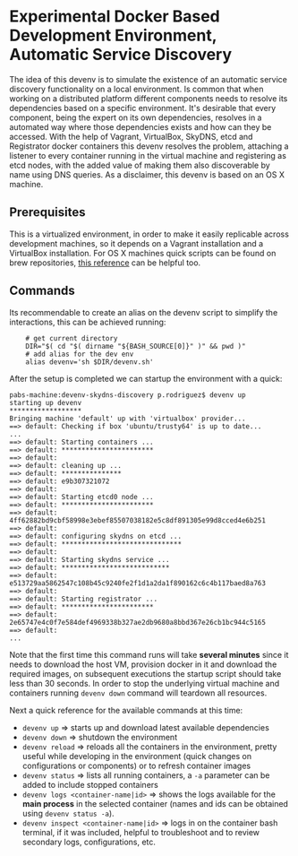 # Experimental Docker Based Development Environment, Automatic Service Discovery

The idea of this devenv is to simulate the existence of an automatic service discovery functionality on a local environment. Is common that when working on a distributed platform different components needs to resolve its dependencies based on a specific environment. It's desirable that every component, being the expert on its own dependencies, resolves in a automated way where those dependencies exists and how can they be accessed. With the help of Vagrant, VirtualBox, SkyDNS, etcd and Registrator docker containers this devenv resolves the problem, attaching a listener to every container running in the virtual machine and registering as etcd nodes, with the added value of making them also discoverable by name using DNS queries. As a disclaimer, this devenv is based on an OS X machine. 

## Prerequisites
This is a virtualized environment, in order to make it easily replicable across development machines, so it depends on a Vagrant installation and a VirtualBox installation. For OS X machines quick scripts can be found on brew repositories, [this reference](http://sourabhbajaj.com/mac-setup/Vagrant/README.html) can be helpful too.

## Commands
Its recommendable to create an alias on the devenv script to simplify the interactions, this can be achieved running: 
```
	# get current directory
	DIR="$( cd "$( dirname "${BASH_SOURCE[0]}" )" && pwd )"
	# add alias for the dev env
	alias devenv='sh $DIR/devenv.sh'
```
After the setup is completed we can startup the environment with a quick: 
```
pabs-machine:devenv-skydns-discovery p.rodriguez$ devenv up
starting up devenv
******************
Bringing machine 'default' up with 'virtualbox' provider...
==> default: Checking if box 'ubuntu/trusty64' is up to date...
...
==> default: Starting containers ...
==> default: ***********************
==> default:  
==> default: cleaning up ...
==> default: ***************
==> default: e9b307321072
==> default:  
==> default: Starting etcd0 node ...
==> default: ***********************
==> default: 4ff62882bd9cbf58998e3ebef85507038182e5c8df891305e99d8cced4e6b251
==> default:  
==> default: configuring skydns on etcd ...
==> default: ******************************
==> default:  
==> default: Starting skydns service ...
==> default: ***************************
==> default: e513729aa5862547c108b45c9240fe2f1d1a2da1f890162c6c4b117baed8a763
==> default:  
==> default: Starting registrator ...
==> default: ***********************
==> default: 2e65747e4c0f7e584def4969338b327ae2db9680a8bbd367e26cb1bc944c5165
==> default:  
...
```
Note that the first time this command runs will take **several minutes** since it needs to download the host VM, provision docker in it and download the required images, on subsequent executions the startup script should take less than 30 seconds. In order to stop the underlying virtual machine and containers running `devenv down` command will teardown all resources. 

Next a quick reference for the available commands at this time: 
 - `devenv up` => starts up and download latest available dependencies 
 - `devenv down` => shutdown the environment
 - `devenv reload` => reloads all the containers in the environment, pretty useful while developing in the environment (quick changes on configurations or components) or to refresh container images
 - `devenv status` => lists all running containers, a `-a` parameter can be added to include stopped containers
 - `devenv logs <container-name|id>` => shows the logs available for the **main process** in the selected container (names and ids can be obtained using `devenv status -a`).
 - `devenv inspect <container-name|id>` => logs in on the container bash terminal, if it was included, helpful to troubleshoot and to review secondary logs, configurations, etc.

  

